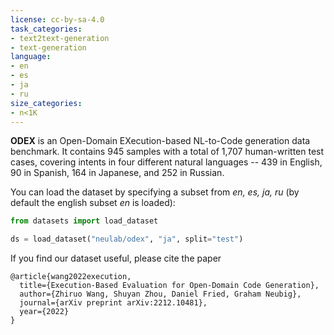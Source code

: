```yaml
---
license: cc-by-sa-4.0
task_categories:
- text2text-generation
- text-generation
language:
- en
- es
- ja
- ru
size_categories:
- n<1K
---
```


__ODEX__ is an Open-Domain EXecution-based NL-to-Code generation data benchmark. 
It contains 945 samples with a total of 1,707 human-written test cases, covering intents in four different natural languages --  439 in English, 90 in Spanish, 164 in Japanese, and 252 in Russian.


You can load the dataset by specifying a subset from *en, es, ja, ru* (by default the english subset *en* is loaded):
```python
from datasets import load_dataset

ds = load_dataset("neulab/odex", "ja", split="test")
```

If you find our dataset useful, please cite the paper

```
@article{wang2022execution,
  title={Execution-Based Evaluation for Open-Domain Code Generation},
  author={Zhiruo Wang, Shuyan Zhou, Daniel Fried, Graham Neubig},
  journal={arXiv preprint arXiv:2212.10481},
  year={2022}
}
```
